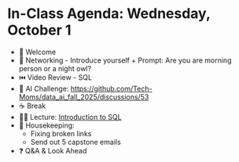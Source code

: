 # In-Class Agenda: Wednesday, October 1

- 👋 Welcome
- 👯 Networking - Introduce yourself + Prompt: Are you are morning person or a night owl? 
- ⏮️ Video Review - SQL
- 🤖 AI Challenge: https://github.com/Tech-Moms/data_ai_fall_2025/discussions/53
- ☕ Break 
- 🧑‍🏫 Lecture: [Introduction to SQL](https://docs.google.com/presentation/d/17DNyPPRoAuK4xfxNpMFe1MKDj9PGED3kaGwwqecxJzw/edit?slide=id.g28374011be7_0_143#slide=id.g28374011be7_0_143) 
- 🧹 Housekeeping: 
   * Fixing broken links 
   * Send out 5 capstone emails 
- ❓ Q&A & Look Ahead 

